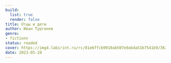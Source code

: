 ```yaml
---
build:
  list: true
  render: false
title: Отцы и дети
author: Иван Тургенев
genre:
- fictionn
status: readed
cover: https://img4.labirint.ru/rc/81e6ffcb9910ab507e9abda51b7541b9/363x561q80/books49/484898/cover.jpg?1686224218
date: 2023-05-28
---
```



